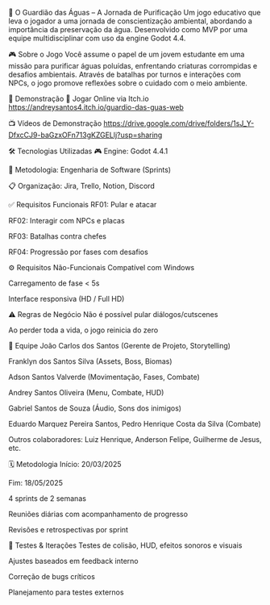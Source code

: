 🌊 O Guardião das Águas – A Jornada de Purificação
Um jogo educativo que leva o jogador a uma jornada de conscientização ambiental, abordando a importância da preservação da água. Desenvolvido como MVP por uma equipe multidisciplinar com uso da engine Godot 4.4.

🎮 Sobre o Jogo
Você assume o papel de um jovem estudante em uma missão para purificar águas poluídas, enfrentando criaturas corrompidas e desafios ambientais. Através de batalhas por turnos e interações com NPCs, o jogo promove reflexões sobre o cuidado com o meio ambiente.

🚀 Demonstração
🔗 Jogar Online via Itch.io
  https://andreysantos4.itch.io/guardio-das-guas-web

📺 Vídeos de Demonstração
  https://drive.google.com/drive/folders/1sJ_Y-DfxcCJ9-baGzxOFn713gKZGELlj?usp=sharing

🛠️ Tecnologias Utilizadas
🎮 Engine: Godot 4.4.1

📅 Metodologia: Engenharia de Software (Sprints)

📋 Organização: Jira, Trello, Notion, Discord

✅ Requisitos Funcionais
RF01: Pular e atacar

RF02: Interagir com NPCs e placas

RF03: Batalhas contra chefes

RF04: Progressão por fases com desafios

⚙️ Requisitos Não-Funcionais
Compatível com Windows

Carregamento de fase < 5s

Interface responsiva (HD / Full HD)

⚠️ Regras de Negócio
Não é possível pular diálogos/cutscenes

Ao perder toda a vida, o jogo reinicia do zero

👥 Equipe
João Carlos dos Santos (Gerente de Projeto, Storytelling)

Franklyn dos Santos Silva (Assets, Boss, Biomas)

Adson Santos Valverde (Movimentação, Fases, Combate)

Andrey Santos Oliveira (Menu, Combate, HUD)

Gabriel Santos de Souza (Áudio, Sons dos inimigos)

Eduardo Marquez Pereira Santos, Pedro Henrique Costa da Silva (Combate)

Outros colaboradores: Luiz Henrique, Anderson Felipe, Guilherme de Jesus, etc.

🗓️ Metodologia
Início: 20/03/2025

Fim: 18/05/2025

4 sprints de 2 semanas

Reuniões diárias com acompanhamento de progresso

Revisões e retrospectivas por sprint

🧪 Testes & Iterações
Testes de colisão, HUD, efeitos sonoros e visuais

Ajustes baseados em feedback interno

Correção de bugs críticos

Planejamento para testes externos
